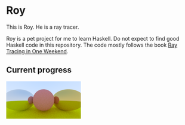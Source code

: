 # Roy

This is Roy. He is a ray tracer.

Roy is a pet project for me to learn Haskell. Do not expect to find good Haskell code in this repository.
The code mostly follows the book [Ray Tracing in One Weekend](https://www.amazon.com/Ray-Tracing-Weekend-Minibooks-Book-ebook/dp/B01B5AODD8?ie=UTF8&keywords=ray%20tracing%20in%20one%20weekend&qid=1463084374&ref_=sr_1_1&sr=8-1).

## Current progress

![Latest render](render.png)
